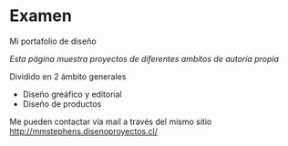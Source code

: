 # Examen
Mi portafolio de diseño

*Esta página muestra proyectos de diferentes ambitos de autoría propia*

Dividido en 2 ámbito generales

* Diseño greáfico y editorial
* Diseño de productos

Me pueden contactar vía mail a través del mismo sitio http://mmstephens.disenoproyectos.cl/
